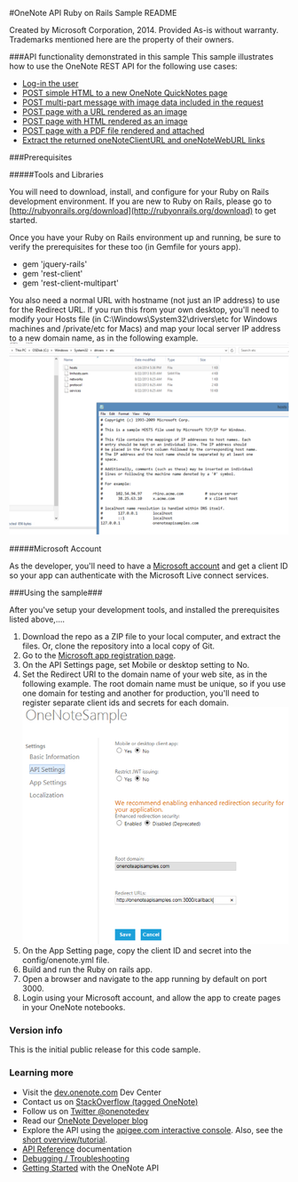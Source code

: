 #OneNote API Ruby on Rails Sample README

Created by Microsoft Corporation, 2014. Provided As-is without warranty. Trademarks mentioned here are the property of their owners.
 
###API functionality demonstrated in this sample
This sample illustrates how to use the OneNote REST API for the following use cases:
    
* [Log-in the user](http://msdn.microsoft.com/EN-US/library/office/dn575435.aspx)
* [POST simple HTML to a new OneNote QuickNotes page](http://msdn.microsoft.com/EN-US/library/office/dn575428.aspx)
* [POST multi-part message with image data included in the request](http://msdn.microsoft.com/EN-US/library/office/dn575432.aspx)
* [POST page with a URL rendered as an image](http://msdn.microsoft.com/EN-US/library/office/dn575431.aspx)
* [POST page with HTML rendered as an image](http://msdn.microsoft.com/en-us/library/office/dn575432.aspx)
* [POST page with a PDF file rendered and attached](http://msdn.microsoft.com/EN-US/library/office/dn655137.aspx)
* [Extract the returned oneNoteClientURL and oneNoteWebURL links](http://msdn.microsoft.com/EN-US/library/office/dn575433.aspx)
 
###Prerequisites


#####Tools and Libraries

You will need to download, install, and configure for your Ruby on Rails development environment. If you are new to Ruby on Rails, please go to [http://rubyonrails.org/download](http://rubyonrails.org/download) to get started.

Once you have your Ruby on Rails environment up and running, be sure to verify the prerequisites for these too (in Gemfile for yours app).
    
   * gem 'jquery-rails'
   * gem 'rest-client'
   * gem 'rest-client-multipart'
    

You also need a normal URL with hostname (not just an IP address) to use for the Redirect URL. If you run this from your own desktop, you'll need to modify your Hosts file (in C:\Windows\System32\drivers\etc for Windows machines and /private/etc for Macs) and map your local server IP address to a new domain name, as in the following example.
 ![](images/HostsFile.png)

#####Microsoft Account
    
As the developer, you'll need to have a [Microsoft account](http://msdn.microsoft.com/EN-US/library/office/dn575426.aspx) and get a client ID so your app can authenticate with the Microsoft Live connect services.
    

###Using the sample###

After you've setup your development tools, and installed the prerequisites listed above,....

   1. Download the repo as a ZIP file to your local computer, and extract the files. Or, clone the repository into a local copy of Git.
   2. Go to the [Microsoft app registration page](https://account.live.com/developers/applications/index).
   3. On the API Settings page, set Mobile or desktop setting to No.
   4. Set the Redirect URI to the domain name of your web site, as in the following example. The root domain name must be unique, so if you use one domain for testing and another for production, you'll need to register separate client ids and secrets for each domain.
![](images/OneNoteMSAScreen.png)
   5. On the App Setting page, copy the client ID and secret into the config/onenote.yml file. 
   6. Build and run the Ruby on rails app. 
   7. Open a browser and navigate to the app running by default on port 3000. 
   8. Login using your Microsoft account, and allow the app to create pages in your OneNote notebooks. 

### Version info

This is the initial public release for this code sample.

  
### Learning more

* Visit the [dev.onenote.com](http://dev.onenote.com) Dev Center
* Contact us on [StackOverflow (tagged OneNote)](http://go.microsoft.com/fwlink/?LinkID=390182)
* Follow us on [Twitter @onenotedev](http://www.twitter.com/onenotedev)
* Read our [OneNote Developer blog](http://go.microsoft.com/fwlink/?LinkID=390183)
* Explore the API using the [apigee.com interactive console](http://go.microsoft.com/fwlink/?LinkID=392871).
Also, see the [short overview/tutorial](http://go.microsoft.com/fwlink/?LinkID=390179). 
* [API Reference](http://msdn.microsoft.com/en-us/library/office/dn575437.aspx) documentation
* [Debugging / Troubleshooting](http://msdn.microsoft.com/EN-US/library/office/dn575430.aspx)
* [Getting Started](http://go.microsoft.com/fwlink/?LinkID=331026) with the OneNote API
